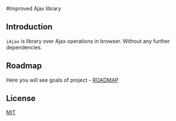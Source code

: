 #Improved Ajax library
## Introduction

`iAjax` is library over Ajax operations in browser. Without any further dependencies.

## Roadmap

Here you will see goals of project - [ROADMAP](https://github.com/mzahradnicek/iAjax/blob/master/ROADMAP.md)

## License
[MIT](http://opensource.org/licenses/MIT)
